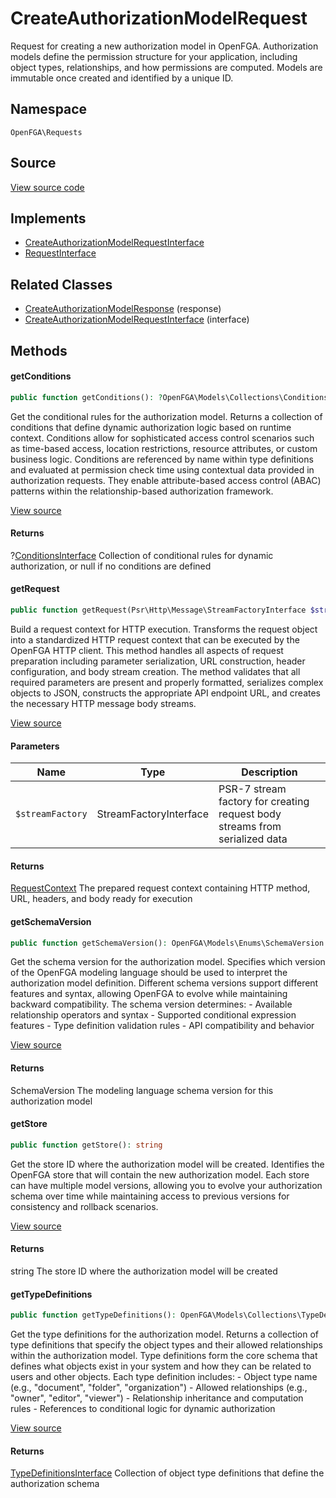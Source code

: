 # CreateAuthorizationModelRequest

Request for creating a new authorization model in OpenFGA. Authorization models define the permission structure for your application, including object types, relationships, and how permissions are computed. Models are immutable once created and identified by a unique ID.

## Namespace
`OpenFGA\Requests`

## Source
[View source code](https://github.com/evansims/openfga-php/blob/main/src/Requests/CreateAuthorizationModelRequest.php)

## Implements
* [CreateAuthorizationModelRequestInterface](CreateAuthorizationModelRequestInterface.md)
* [RequestInterface](RequestInterface.md)

## Related Classes
* [CreateAuthorizationModelResponse](Responses/CreateAuthorizationModelResponse.md) (response)
* [CreateAuthorizationModelRequestInterface](Requests/CreateAuthorizationModelRequestInterface.md) (interface)



## Methods

                                                                        
#### getConditions


```php
public function getConditions(): ?OpenFGA\Models\Collections\ConditionsInterface
```

Get the conditional rules for the authorization model. Returns a collection of conditions that define dynamic authorization logic based on runtime context. Conditions allow for sophisticated access control scenarios such as time-based access, location restrictions, resource attributes, or custom business logic. Conditions are referenced by name within type definitions and evaluated at permission check time using contextual data provided in authorization requests. They enable attribute-based access control (ABAC) patterns within the relationship-based authorization framework.

[View source](https://github.com/evansims/openfga-php/blob/main/src/Requests/CreateAuthorizationModelRequest.php#L60)


#### Returns
?[ConditionsInterface](Models/Collections/ConditionsInterface.md)
 Collection of conditional rules for dynamic authorization, or null if no conditions are defined

#### getRequest


```php
public function getRequest(Psr\Http\Message\StreamFactoryInterface $streamFactory): OpenFGA\Network\RequestContext
```

Build a request context for HTTP execution. Transforms the request object into a standardized HTTP request context that can be executed by the OpenFGA HTTP client. This method handles all aspects of request preparation including parameter serialization, URL construction, header configuration, and body stream creation. The method validates that all required parameters are present and properly formatted, serializes complex objects to JSON, constructs the appropriate API endpoint URL, and creates the necessary HTTP message body streams.

[View source](https://github.com/evansims/openfga-php/blob/main/src/Requests/CreateAuthorizationModelRequest.php#L71)

#### Parameters
| Name | Type | Description |
|------|------|-------------|
| `$streamFactory` | StreamFactoryInterface | PSR-7 stream factory for creating request body streams from serialized data |

#### Returns
[RequestContext](Network/RequestContext.md)
 The prepared request context containing HTTP method, URL, headers, and body ready for execution

#### getSchemaVersion


```php
public function getSchemaVersion(): OpenFGA\Models\Enums\SchemaVersion
```

Get the schema version for the authorization model. Specifies which version of the OpenFGA modeling language should be used to interpret the authorization model definition. Different schema versions support different features and syntax, allowing OpenFGA to evolve while maintaining backward compatibility. The schema version determines: - Available relationship operators and syntax - Supported conditional expression features - Type definition validation rules - API compatibility and behavior

[View source](https://github.com/evansims/openfga-php/blob/main/src/Requests/CreateAuthorizationModelRequest.php#L99)


#### Returns
SchemaVersion
 The modeling language schema version for this authorization model

#### getStore


```php
public function getStore(): string
```

Get the store ID where the authorization model will be created. Identifies the OpenFGA store that will contain the new authorization model. Each store can have multiple model versions, allowing you to evolve your authorization schema over time while maintaining access to previous versions for consistency and rollback scenarios.

[View source](https://github.com/evansims/openfga-php/blob/main/src/Requests/CreateAuthorizationModelRequest.php#L108)


#### Returns
string
 The store ID where the authorization model will be created

#### getTypeDefinitions


```php
public function getTypeDefinitions(): OpenFGA\Models\Collections\TypeDefinitionsInterface
```

Get the type definitions for the authorization model. Returns a collection of type definitions that specify the object types and their allowed relationships within the authorization model. Type definitions form the core schema that defines what objects exist in your system and how they can be related to users and other objects. Each type definition includes: - Object type name (e.g., &quot;document&quot;, &quot;folder&quot;, &quot;organization&quot;) - Allowed relationships (e.g., &quot;owner&quot;, &quot;editor&quot;, &quot;viewer&quot;) - Relationship inheritance and computation rules - References to conditional logic for dynamic authorization

[View source](https://github.com/evansims/openfga-php/blob/main/src/Requests/CreateAuthorizationModelRequest.php#L117)


#### Returns
[TypeDefinitionsInterface](Models/Collections/TypeDefinitionsInterface.md)
 Collection of object type definitions that define the authorization schema

